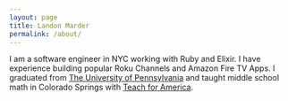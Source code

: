 ```yaml
---
layout: page
title: Landon Marder
permalink: /about/
---
```


I am a software engineer in NYC working with Ruby and Elixir.
I have experience building popular Roku Channels and Amazon Fire TV Apps.
I graduated from [The University of Pennsylvania](http://www.upenn.edu/)
and taught middle school math in Colorado Springs with [Teach for America](http://www.teachforamerica.org/).
